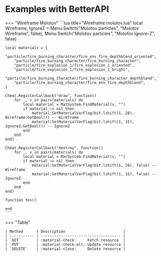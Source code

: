 # Examples with BetterAPI

=== "Wireframe Molotov"
    ```lua title="Wireframe molotov.lua"
    local Wireframe, IgnoreZ = 
        Menu.Switch("Molotov particles", "Molotov Wireframe", false),
        Menu.Switch("Molotov particles", "Molotov Ignore-Z", false)
    
    local materials = {
        "particle/fire_burning_character/fire_env_fire_depthblend_oriented",
        "particle/fire_burning_character/fire_burning_character",
        "particle/fire_explosion_1/fire_explosion_1_oriented",
        "particle/fire_explosion_1/fire_explosion_1_bright",
        "particle/fire_burning_character/fire_burning_character_depthblend",
        "particle/fire_burning_character/fire_env_fire_depthblend",
    }
    
    Cheat.RegisterCallback("draw", function()
        for _, v in pairs(materials) do
            local material = MatSystem.FindMaterial(v, "")
            if material ~= nil then
                material:SetMaterialVarFlag(bit.lshift(1, 28), Wireframe:GetBool()) -- Wireframe
                material:SetMaterialVarFlag(bit.lshift(1, 15), IgnoreZ:GetBool()) -- IgnoreZ
            end
        end
    end)
    
    Cheat.RegisterCallback("destroy", function()
        for _, v in pairs(materials) do
            local material = MatSystem.FindMaterial(v, "")
            if material ~= nil then
                material:SetMaterialVarFlag(bit.lshift(1, 28), false) -- Wireframe
                material:SetMaterialVarFlag(bit.lshift(1, 15), false) -- IgnoreZ
            end
        end
    end)
    
    function Yes()
    
    end
    ```
=== "Table"

    | Method      | Description                          |
    | ----------- | ------------------------------------ |
    | `GET`       | :material-check:     Fetch resource  |
    | `PUT`       | :material-check-all: Update resource |
    | `DELETE`    | :material-close:     Delete resource |